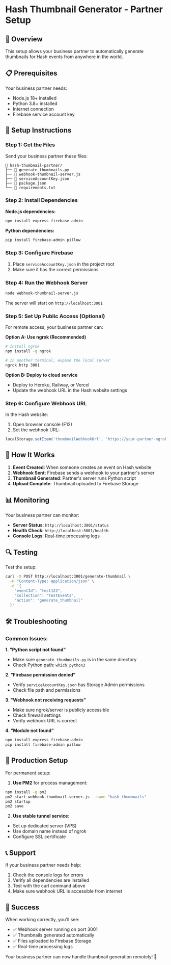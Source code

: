 # Hash Thumbnail Generator - Partner Setup

## 🎯 Overview
This setup allows your business partner to automatically generate thumbnails for Hash events from anywhere in the world.

## 📋 Prerequisites

Your business partner needs:
- Node.js 18+ installed
- Python 3.8+ installed
- Internet connection
- Firebase service account key

## 🚀 Setup Instructions

### Step 1: Get the Files
Send your business partner these files:
```
📁 hash-thumbnail-partner/
├── 📄 generate_thumbnails.py
├── 📄 webhook-thumbnail-server.js
├── 📄 serviceAccountKey.json
├── 📄 package.json
└── 📄 requirements.txt
```

### Step 2: Install Dependencies

**Node.js dependencies:**
```bash
npm install express firebase-admin
```

**Python dependencies:**
```bash
pip install firebase-admin pillow
```

### Step 3: Configure Firebase

1. Place `serviceAccountKey.json` in the project root
2. Make sure it has the correct permissions

### Step 4: Run the Webhook Server

```bash
node webhook-thumbnail-server.js
```

The server will start on `http://localhost:3001`

### Step 5: Set Up Public Access (Optional)

For remote access, your business partner can:

**Option A: Use ngrok (Recommended)**
```bash
# Install ngrok
npm install -g ngrok

# In another terminal, expose the local server
ngrok http 3001
```

**Option B: Deploy to cloud service**
- Deploy to Heroku, Railway, or Vercel
- Update the webhook URL in the Hash website settings

### Step 6: Configure Webhook URL

In the Hash website:
1. Open browser console (F12)
2. Set the webhook URL:
```javascript
localStorage.setItem('thumbnailWebhookUrl', 'https://your-partner-ngrok-url.ngrok.io/generate-thumbnail');
```

## 🔧 How It Works

1. **Event Created**: When someone creates an event on Hash website
2. **Webhook Sent**: Firebase sends a webhook to your partner's server
3. **Thumbnail Generated**: Partner's server runs Python script
4. **Upload Complete**: Thumbnail uploaded to Firebase Storage

## 📊 Monitoring

Your business partner can monitor:
- **Server Status**: `http://localhost:3001/status`
- **Health Check**: `http://localhost:3001/health`
- **Console Logs**: Real-time processing logs

## 🔍 Testing

Test the setup:
```bash
curl -X POST http://localhost:3001/generate-thumbnail \
  -H "Content-Type: application/json" \
  -d '{
    "eventId": "test123",
    "collection": "testEvents",
    "action": "generate_thumbnail"
  }'
```

## 🛠️ Troubleshooting

### Common Issues:

**1. "Python script not found"**
- Make sure `generate_thumbnails.py` is in the same directory
- Check Python path: `which python3`

**2. "Firebase permission denied"**
- Verify `serviceAccountKey.json` has Storage Admin permissions
- Check file path and permissions

**3. "Webhook not receiving requests"**
- Make sure ngrok/server is publicly accessible
- Check firewall settings
- Verify webhook URL is correct

**4. "Module not found"**
```bash
npm install express firebase-admin
pip install firebase-admin pillow
```

## 🚀 Production Setup

For permanent setup:

1. **Use PM2** for process management:
```bash
npm install -g pm2
pm2 start webhook-thumbnail-server.js --name "hash-thumbnails"
pm2 startup
pm2 save
```

2. **Use stable tunnel service**:
- Set up dedicated server (VPS)
- Use domain name instead of ngrok
- Configure SSL certificate

## 📞 Support

If your business partner needs help:
1. Check the console logs for errors
2. Verify all dependencies are installed
3. Test with the curl command above
4. Make sure webhook URL is accessible from internet

## 🎉 Success

When working correctly, you'll see:
- ✅ Webhook server running on port 3001
- ✅ Thumbnails generated automatically
- ✅ Files uploaded to Firebase Storage
- ✅ Real-time processing logs

Your business partner can now handle thumbnail generation remotely! 🚀